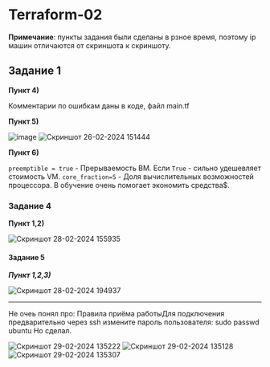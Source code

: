 # Terraform-02

**Примечание**: пункты задания были сделаны в рзное время, поэтому ip машин отличаются от скриншота к скриншоту.

## Задание 1 

**Пункт 4)** 

  Комментарии по ошибкам даны в коде, файл main.tf

**Пункт 5)**

![image](https://github.com/HZTV/Terraform-02/assets/149588305/24786c8f-981e-450d-a477-6b922eb7273b)
![Скриншот 26-02-2024 151444](https://github.com/HZTV/Terraform-02/assets/149588305/fabe312f-bfd5-45b1-8fe6-cb942359fba2)


**Пункт 6)**

`preemptible = true` - Прерываемость ВМ. Если `True` - сильно удешевляет стоимость VM.
`core_fraction=5` - Доля вычислительных возможностей процессора. В обучение очень помогает экономить средства$.


### Задание 4

**Пункт 1,2)**

![Скриншот 28-02-2024 155935](https://github.com/HZTV/Terraform-02/assets/149588305/c9cb1621-11be-42b0-861e-d0f74ff5aa0d)


#### Задание 5

***Пункт 1,2,3)***

![Скриншот 28-02-2024 194937](https://github.com/HZTV/Terraform-02/assets/149588305/90f8b5bb-1ab7-4fbb-9919-486200a907bc)



__________________________________________________________________________________________________________________________________

Не очеь понял про: Правила приёма работыДля подключения предварительно через ssh измените пароль пользователя: sudo passwd ubuntu
Но сделал.

![Скриншот 29-02-2024 135222](https://github.com/HZTV/Terraform-02/assets/149588305/5ad90f4d-548a-4134-b9bc-17ef76490612)
![Скриншот 29-02-2024 135128](https://github.com/HZTV/Terraform-02/assets/149588305/72a6c307-1aae-4d98-8a0c-cdbdbec4445b)
![Скриншот 29-02-2024 135307](https://github.com/HZTV/Terraform-02/assets/149588305/3c65737f-a271-4ccd-8adc-6cbc27a6f5f9)
